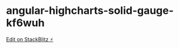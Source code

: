 # angular-highcharts-solid-gauge-kf6wuh

[Edit on StackBlitz ⚡️](https://stackblitz.com/edit/angular-highcharts-solid-gauge-kf6wuh)